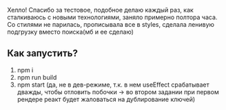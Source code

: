 Хелло! Спасибо за тестовое, подобное делаю каждый раз, как сталкиваюсь с новыми технологиями, заняло примерно полтора часа. Со стилями не парилась, прописывала все в styles, сделала ленивую подгрузку вместо поиска(мб и ее сделаю)
## Как запустить?
1. npm i
2. npm run build
3. npm start
(да, не в дев-режиме, т.к. в нем useEffect срабатывает дважды, чтобы отловить побочки -> во втором задании при первом рендере реакт будет жаловаться на дублирование ключей)
